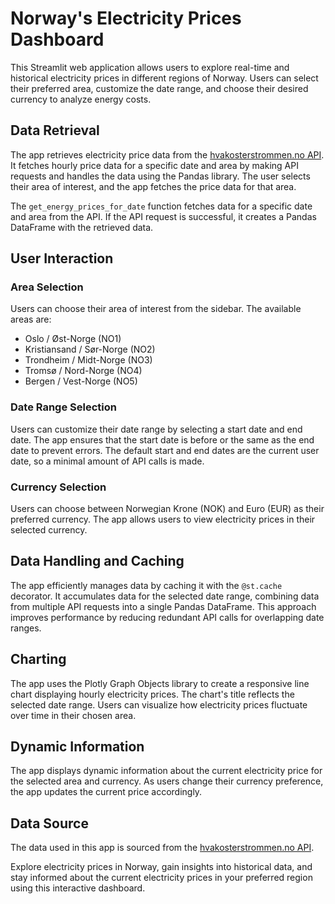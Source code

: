 # Norway's Electricity Prices Dashboard

This Streamlit web application allows users to explore real-time and historical electricity prices in different regions of Norway. Users can select their preferred area, customize the date range, and choose their desired currency to analyze energy costs.

## Data Retrieval

The app retrieves electricity price data from the [hvakosterstrommen.no API](https://www.hvakosterstrommen.no/strompris-api). It fetches hourly price data for a specific date and area by making API requests and handles the data using the Pandas library. The user selects their area of interest, and the app fetches the price data for that area.

The `get_energy_prices_for_date` function fetches data for a specific date and area from the API. If the API request is successful, it creates a Pandas DataFrame with the retrieved data.

## User Interaction

### Area Selection
Users can choose their area of interest from the sidebar. The available areas are:
- Oslo / Øst-Norge (NO1)
- Kristiansand / Sør-Norge (NO2)
- Trondheim / Midt-Norge (NO3)
- Tromsø / Nord-Norge (NO4)
- Bergen / Vest-Norge (NO5)

### Date Range Selection
Users can customize their date range by selecting a start date and end date. The app ensures that the start date is before or the same as the end date to prevent errors.
The default start and end dates are the current user date, so a minimal amount of API calls is made.

### Currency Selection
Users can choose between Norwegian Krone (NOK) and Euro (EUR) as their preferred currency. The app allows users to view electricity prices in their selected currency.

## Data Handling and Caching

The app efficiently manages data by caching it with the `@st.cache` decorator. It accumulates data for the selected date range, combining data from multiple API requests into a single Pandas DataFrame. This approach improves performance by reducing redundant API calls for overlapping date ranges.

## Charting

The app uses the Plotly Graph Objects library to create a responsive line chart displaying hourly electricity prices. The chart's title reflects the selected date range. Users can visualize how electricity prices fluctuate over time in their chosen area.

## Dynamic Information

The app displays dynamic information about the current electricity price for the selected area and currency. As users change their currency preference, the app updates the current price accordingly.

## Data Source

The data used in this app is sourced from the [hvakosterstrommen.no API](https://www.hvakosterstrommen.no/strompris-api).

Explore electricity prices in Norway, gain insights into historical data, and stay informed about the current electricity prices in your preferred region using this interactive dashboard.